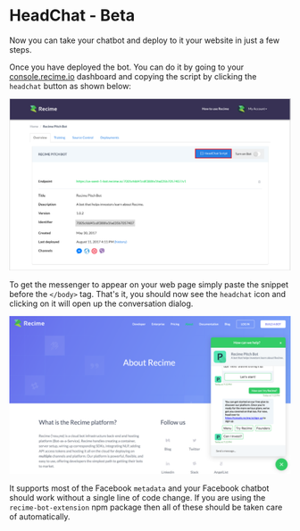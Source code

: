 # HeadChat - Beta

Now you can take your chatbot and deploy to it your website in just a few steps. 

Once you have deployed the bot. You can do it by going to your [console.recime.io](https://console.recime.io) dashboard and copying the script by clicking the `headchat` button as shown below:

![](headchat.png)


To get the messenger to appear on your web page simply paste the snippet before the `</body>` tag. That's it, you should now see the `headchat` icon and clicking on it will open up the conversation dialog.


![](pitchbot.png)

It supports most of the Facebook `metadata` and your Facebook chatbot should work without a single line of code change. If you are using the `recime-bot-extension` npm package then all of these should be taken care of automatically.




